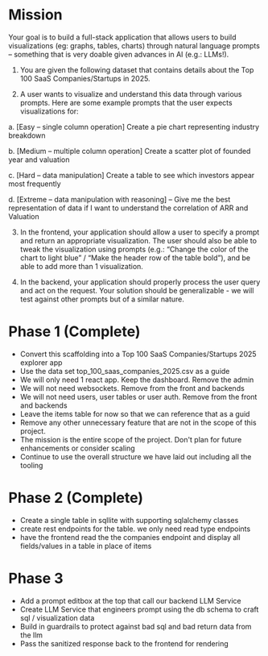 # Mission
Your goal is to build a full-stack application that allows users to build visualizations (eg: graphs, tables, charts) through natural language prompts – something that is very doable given advances in AI (e.g.: LLMs!).

 

1)    You are given the following dataset that contains details about the Top 100 SaaS Companies/Startups in 2025.

2)    A user wants to visualize and understand this data through various prompts. Here are some example prompts that the user expects visualizations for:

a.    [Easy – single column operation] Create a pie chart representing industry breakdown

b.    [Medium – multiple column operation] Create a scatter plot of founded year and valuation

c.     [Hard – data manipulation] Create a table to see which investors appear most frequently

d.    [Extreme – data manipulation with reasoning] – Give me the best representation of data if I want to understand the correlation of ARR and Valuation

3)    In the frontend, your application should allow a user to specify a prompt and return an appropriate visualization. The user should also be able to tweak the visualization using prompts (e.g.: “Change the color of the chart to light blue” / “Make the header row of the table bold”), and be able to add more than 1 visualization.

4)    In the backend, your application should properly process the user query and act on the request. Your solution should be generalizable - we will test against other prompts but of a similar nature.
  
# Phase 1 (Complete)
- Convert this scaffolding into a Top 100 SaaS Companies/Startups 2025 explorer app
- Use the data set top_100_saas_companies_2025.csv as a guide
- We will only need 1 react app. Keep the dashboard. Remove the admin
- We will not need websockets. Remove from the front and backends
- We will not need users, user tables or user auth. Remove from the front and backends
- Leave the items table for now so that we can reference that as a guid
- Remove any other unnecessary feature that are not in the scope of this project.
- The mission is the entire scope of the project. Don't plan for future enhancements or consider scaling
- Continue to use the overall structure we have laid out including all the tooling

# Phase 2 (Complete)
- Create a single table in sqllite with supporting sqlalchemy classes
- create rest endpoints for the table. we only need read type endpoints
- have the frontend read the the companies endpoint and display all fields/values in a table in place of items
  
# Phase 3
- Add a prompt editbox at the top that call our backend LLM Service
- Create LLM Service that engineers prompt using the db schema to craft sql / visualization data
- Build in guardrails to protect against bad sql and bad return data from the llm
- Pass the sanitized response back to the frontend for rendering
  

